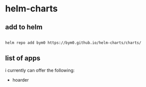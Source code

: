 # helm-charts

## add to helm
```bash

helm repo add bym0 https://bym0.github.io/helm-charts/charts/

```

## list of apps
i currently can offer the following:
- hoarder